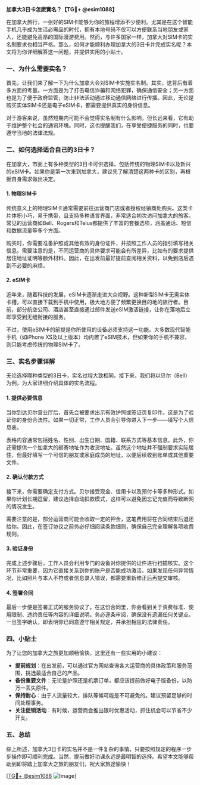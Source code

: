 **加拿大3日卡怎麽實名？【TG💪+ @esim1088】**

在加拿大旅行，一张好的SIM卡能够为你的旅程增添不少便利。尤其是在这个智能手机几乎成为生活必需品的时代，拥有本地号码不仅可以方便联系当地朋友或家人，还能避免高昂的国际漫游费用。然而，与许多国家一样，加拿大对SIM卡的实名制要求也相当严格。那么，如何才能顺利办理加拿大的3日卡并完成实名呢？本文将为你详细解答这一问题，并提供实用的小贴士。

### 一、为什么需要实名？

首先，让我们来了解一下为什么加拿大会对SIM卡实施实名制。其实，这背后有着多方面的考量。一方面是为了打击电信诈骗和网络犯罪，确保通信安全；另一方面也是为了便于政府监管，防止非法活动通过移动通信网络进行传播。因此，无论是购买实体SIM卡还是电子eSIM卡，都需要提供真实的身份信息。

对于游客来说，虽然短期内可能不会觉得实名制有什么影响，但长远来看，它有助于维护整个社会的通讯环境。同时，这也提醒我们，在享受便捷服务的同时，也要遵守当地的法律法规。

### 二、如何选择适合自己的3日卡？

在加拿大，市面上有多种类型的3日卡可供选择，包括传统的物理SIM卡以及新兴的eSIM卡。如果你是第一次来到加拿大，建议先了解清楚这两种卡的区别，再根据自身需求做出决定。

#### 1. 物理SIM卡

传统意义上的物理SIM卡通常需要前往运营商门店或者授权经销商处购买。这类卡片体积小巧，易于携带，且支持多种语言界面，非常适合初次访问加拿大的旅客。常见的运营商如Bell、Rogers和Telus都提供了丰富的套餐选项，涵盖通话、短信和数据流量等多个方面。

购买时，你需要准备护照或其他有效的身份证件，并按照工作人员的指引填写相关信息。需要注意的是，不同运营商的具体要求可能会有所差异，比如有的要求提供居住地址证明等额外材料。因此，在出发前最好提前查阅相关资料，以免到店后遇到不必要的麻烦。

#### 2. eSIM卡

近年来，随着科技的发展，eSIM卡逐渐走进大众视野。这种新型SIM卡无需实体卡槽，可以直接下载到手机中使用，极大地方便了频繁更换目的地的旅行者。目前，部分航空公司、酒店甚至直接通过邮件发送eSIM激活链接，让你在落地后立即享受到无缝衔接的服务。

不过，使用eSIM卡的前提是你所使用的设备必须支持这一功能。大多数现代智能手机（如iPhone XS及以上版本）均内置了eSIM技术，但如果你的手机不兼容，则只能考虑传统的物理SIM卡了。

### 三、实名步骤详解

无论选择哪种类型的3日卡，实名过程大致相同。接下来，我们将以贝尔（Bell）为例，为大家详细介绍具体的实名流程。

#### 1. 提供必要信息

当你到达贝尔营业厅后，首先会被要求出示有效护照或签证页复印件。这是为了验证你的身份合法性。如果一切正常，工作人员会引导你进入下一步——填写个人信息表。

表格内容通常包括姓名、性别、出生日期、国籍、联系方式等基本信息。此外，你还需提供一个加拿大的邮寄地址作为收货地址。虽然这个地址并不强制要求实际居住，但最好填写一个可信的朋友或家庭成员的地址，以便后续收到账单或其他重要文件。

#### 2. 确认付款方式

接下来，你需要确定支付方式。贝尔接受现金、信用卡以及预付卡等多种形式。如果你计划长期逗留，建议选择自动扣款模式，这样可以避免因忘记充值而导致断网的情况发生。

需要注意的是，部分运营商可能会收取一定的押金，这笔费用将在合同结束后退还给你。因此，在签订协议之前务必仔细阅读条款细则，确保自己完全理解各项收费规则。

#### 3. 验证身份

完成上述步骤后，工作人员会利用专门的设备对你提供的证件进行扫描核实。这个环节非常重要，因为它直接关系到你的账户是否能成功激活。如果发现任何异常情况，比如照片与本人不符或者信息录入错误，都需要重新修正后再提交审核。

#### 4. 签署合同

最后一步便是签署正式的服务协议了。在这份合同里，你会看到关于资费标准、使用限制、违约责任等内容的详细说明。务必逐条审阅，确保没有遗漏任何关键点。一旦签字确认，即表明你已同意遵守相关规定，并承担相应的法律责任。

### 四、小贴士

为了让您的加拿大之旅更加顺畅愉快，这里还有一些实用的小建议：

- **提前规划**：在出发前，可以通过官方网站查询各大运营商的具体政策和服务范围，挑选最适合自己的产品。
- **备份重要文件**：无论是护照还是机票订单，都应该提前做好电子版备份，以防万一丢失原件。
- **保持耐心**：由于人流量较大，排队等候可能是不可避免的。建议预留足够的时间处理事务。
- **关注促销活动**：有时候，运营商会推出限时优惠活动，抓住机会可以节省不少开支。

### 五、总结

综上所述，加拿大3日卡的实名并不是一件复杂的事情，只要按照规定的程序一步步操作即可顺利完成。当然，提前做好功课永远是最明智的选择。希望本文能够帮助到即将踏上加拿大之旅的朋友们，祝大家旅途愉快！

[[TG💪+ @esim1088](https://t.me/s/esim1088) ![Image](https://i.postimg.cc/4NQfJmqS/Snipaste-2025-05-13-00-14-12.png)]